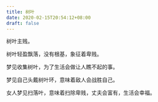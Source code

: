 ```yaml
---
title: 树叶
date: 2020-02-15T20:54:12+08:00
draft: false
---
```


树叶主贱。


树叶轻盈飘落，没有根基，象征着卑贱。


梦见收集树叶，为了生活会做让人瞧不起的事。


梦见自己头戴树叶环，意味着敌人会战胜自己。


女人梦见扫落叶，意味着扫除卑贱，丈夫会富有，生活会幸福。
